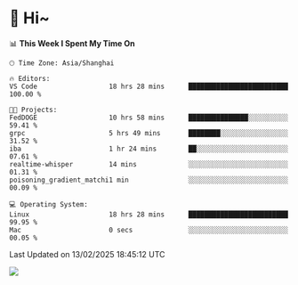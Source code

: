 # 👋 Hi~

<!--START_SECTION:waka-->
📊 **This Week I Spent My Time On** 

```text
🕑︎ Time Zone: Asia/Shanghai

🔥 Editors: 
VS Code                  18 hrs 28 mins      █████████████████████████   100.00 % 

🐱‍💻 Projects: 
FedDOGE                  10 hrs 58 mins      ███████████████░░░░░░░░░░   59.41 % 
grpc                     5 hrs 49 mins       ████████░░░░░░░░░░░░░░░░░   31.52 % 
iba                      1 hr 24 mins        ██░░░░░░░░░░░░░░░░░░░░░░░   07.61 % 
realtime-whisper         14 mins             ░░░░░░░░░░░░░░░░░░░░░░░░░   01.31 % 
poisoning_gradient_matchi1 min               ░░░░░░░░░░░░░░░░░░░░░░░░░   00.09 % 

💻 Operating System: 
Linux                    18 hrs 28 mins      █████████████████████████   99.95 % 
Mac                      0 secs              ░░░░░░░░░░░░░░░░░░░░░░░░░   00.05 % 
```


 Last Updated on 13/02/2025 18:45:12 UTC
<!--END_SECTION:waka-->

![](https://komarev.com/ghpvc/?username=lvdongyi&label=Profile%20views&color=0e75b6&style=flat)

<!---
lvdongyi/lvdongyi is a ✨ special ✨ repository because its `README.md` (this file) appears on your GitHub profile.
You can click the Preview link to take a look at your changes.
--->
